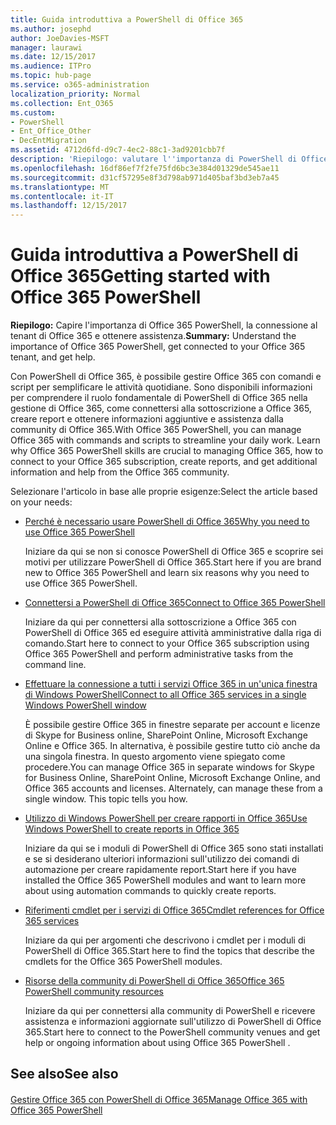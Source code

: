 ```yaml
---
title: Guida introduttiva a PowerShell di Office 365
ms.author: josephd
author: JoeDavies-MSFT
manager: laurawi
ms.date: 12/15/2017
ms.audience: ITPro
ms.topic: hub-page
ms.service: o365-administration
localization_priority: Normal
ms.collection: Ent_O365
ms.custom:
- PowerShell
- Ent_Office_Other
- DecEntMigration
ms.assetid: 4712d6fd-d9c7-4ec2-88c1-3ad9201cbb7f
description: 'Riepilogo: valutare l''importanza di PowerShell di Office 365, connettersi al tenant di Office 365 e ricevere assistenza.'
ms.openlocfilehash: 16df86ef7f2fe75fd6bc3e384d01329de545ae11
ms.sourcegitcommit: d31cf57295e8f3d798ab971d405baf3bd3eb7a45
ms.translationtype: MT
ms.contentlocale: it-IT
ms.lasthandoff: 12/15/2017
---
```

# <a name="getting-started-with-office-365-powershell"></a><span data-ttu-id="2decc-103">Guida introduttiva a PowerShell di Office 365</span><span class="sxs-lookup"><span data-stu-id="2decc-103">Getting started with Office 365 PowerShell</span></span>

 <span data-ttu-id="2decc-104">**Riepilogo:** Capire l'importanza di Office 365 PowerShell, la connessione al tenant di Office 365 e ottenere assistenza.</span><span class="sxs-lookup"><span data-stu-id="2decc-104">**Summary:** Understand the importance of Office 365 PowerShell, get connected to your Office 365 tenant, and get help.</span></span>
  
<span data-ttu-id="2decc-p101">Con PowerShell di Office 365, è possibile gestire Office 365 con comandi e script per semplificare le attività quotidiane. Sono disponibili informazioni per comprendere il ruolo fondamentale di PowerShell di Office 365 nella gestione di Office 365, come connettersi alla sottoscrizione a Office 365, creare report e ottenere informazioni aggiuntive e assistenza dalla community di Office 365.</span><span class="sxs-lookup"><span data-stu-id="2decc-p101">With Office 365 PowerShell, you can manage Office 365 with commands and scripts to streamline your daily work. Learn why Office 365 PowerShell skills are crucial to managing Office 365, how to connect to your Office 365 subscription, create reports, and get additional information and help from the Office 365 community.</span></span>
  
<span data-ttu-id="2decc-107">Selezionare l'articolo in base alle proprie esigenze:</span><span class="sxs-lookup"><span data-stu-id="2decc-107">Select the article based on your needs:</span></span>
  
- [<span data-ttu-id="2decc-108">Perché è necessario usare PowerShell di Office 365</span><span class="sxs-lookup"><span data-stu-id="2decc-108">Why you need to use Office 365 PowerShell</span></span>](why-you-need-to-use-office-365-powershell.md)
    
    <span data-ttu-id="2decc-109">Iniziare da qui se non si conosce PowerShell di Office 365 e scoprire sei motivi per utilizzare PowerShell di Office 365.</span><span class="sxs-lookup"><span data-stu-id="2decc-109">Start here if you are brand new to Office 365 PowerShell and learn six reasons why you need to use Office 365 PowerShell.</span></span> 
    
- [<span data-ttu-id="2decc-110">Connettersi a PowerShell di Office 365</span><span class="sxs-lookup"><span data-stu-id="2decc-110">Connect to Office 365 PowerShell</span></span>](connect-to-office-365-powershell.md)
    
    <span data-ttu-id="2decc-111">Iniziare da qui per connettersi alla sottoscrizione a Office 365 con PowerShell di Office 365 ed eseguire attività amministrative dalla riga di comando.</span><span class="sxs-lookup"><span data-stu-id="2decc-111">Start here to connect to your Office 365 subscription using Office 365 PowerShell and perform administrative tasks from the command line.</span></span>
    
- [<span data-ttu-id="2decc-112">Effettuare la connessione a tutti i servizi Office 365 in un'unica finestra di Windows PowerShell</span><span class="sxs-lookup"><span data-stu-id="2decc-112">Connect to all Office 365 services in a single Windows PowerShell window</span></span>](connect-to-all-office-365-services-in-a-single-windows-powershell-window.md)
    
    <span data-ttu-id="2decc-p102">È possibile gestire Office 365 in finestre separate per account e licenze di Skype for Business online, SharePoint Online, Microsoft Exchange Online e Office 365. In alternativa, è possibile gestire tutto ciò anche da una singola finestra. In questo argomento viene spiegato come procedere.</span><span class="sxs-lookup"><span data-stu-id="2decc-p102">You can manage Office 365 in separate windows for Skype for Business Online, SharePoint Online, Microsoft Exchange Online, and Office 365 accounts and licenses. Alternately, can manage these from a single window. This topic tells you how.</span></span>
    
- [<span data-ttu-id="2decc-116">Utilizzo di Windows PowerShell per creare rapporti in Office 365</span><span class="sxs-lookup"><span data-stu-id="2decc-116">Use Windows PowerShell to create reports in Office 365</span></span>](use-windows-powershell-to-create-reports-in-office-365.md)
    
    <span data-ttu-id="2decc-117">Iniziare da qui se i moduli di PowerShell di Office 365 sono stati installati e se si desiderano ulteriori informazioni sull'utilizzo dei comandi di automazione per creare rapidamente report.</span><span class="sxs-lookup"><span data-stu-id="2decc-117">Start here if you have installed the Office 365 PowerShell modules and want to learn more about using automation commands to quickly create reports.</span></span> 
    
- [<span data-ttu-id="2decc-118">Riferimenti cmdlet per i servizi di Office 365</span><span class="sxs-lookup"><span data-stu-id="2decc-118">Cmdlet references for Office 365 services</span></span>](cmdlet-references-for-office-365-services.md)
    
    <span data-ttu-id="2decc-119">Iniziare da qui per argomenti che descrivono i cmdlet per i moduli di PowerShell di Office 365.</span><span class="sxs-lookup"><span data-stu-id="2decc-119">Start here to find the topics that describe the cmdlets for the Office 365 PowerShell modules.</span></span>
    
- [<span data-ttu-id="2decc-120">Risorse della community di PowerShell di Office 365</span><span class="sxs-lookup"><span data-stu-id="2decc-120">Office 365 PowerShell community resources</span></span>](office-365-powershell-community-resources.md)
    
    <span data-ttu-id="2decc-121">Iniziare da qui per connettersi alla community di PowerShell e ricevere assistenza e informazioni aggiornate sull'utilizzo di PowerShell di Office 365.</span><span class="sxs-lookup"><span data-stu-id="2decc-121">Start here to connect to the PowerShell community venues and get help or ongoing information about using Office 365 PowerShell .</span></span>
    
## <a name="see-also"></a><span data-ttu-id="2decc-122">See also</span><span class="sxs-lookup"><span data-stu-id="2decc-122">See also</span></span>

#### 

[<span data-ttu-id="2decc-123">Gestire Office 365 con PowerShell di Office 365</span><span class="sxs-lookup"><span data-stu-id="2decc-123">Manage Office 365 with Office 365 PowerShell</span></span>](manage-office-365-with-office-365-powershell.md)

